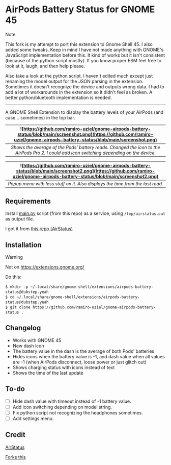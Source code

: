 # AirPods Battery Status for GNOME 45

> [!NOTE]
> This fork is my attempt to port this extension to Gnome Shell 45. I also added some tweaks. Keep in mind I have not made anything with GNOME's JavaScript implementation before this. It kind of works but it isn't consistent (because of the python script mostly). If you know proper ESM feel free to look at it, laugh, and then help please.
>
> Also take a look at the python script. I haven't edited much except just renaming the model output for the JSON parsing in the extension. Sometimes it doesn't recognize the device and outputs wrong data. I had to add a lot of workarounds in the extension so it didn't feel as broken. A better python/bluetooth implementation is needed.

---

A GNOME Shell Extension to display the battery levels of your AirPods (and case... sometimes) in the top bar.

<div align="center">
  
| ![https://github.com/ramiro-uziel/gnome-airpods-battery-status/blob/main/screenshot.png](https://github.com/ramiro-uziel/gnome-airpods-battery-status/blob/main/screenshot.png) | 
|:--:| 
| *Shows the average of the Pods' battery reads. Changed the icon to the AirPods Pro 2. I could add icon switching depending on the device.*|

| ![https://github.com/ramiro-uziel/gnome-airpods-battery-status/blob/main/screenshot2.png](https://github.com/ramiro-uziel/gnome-airpods-battery-status/blob/main/screenshot2.png) | 
|:--:| 
| *Popup menu with less stuff on it. Also displays the time from the last read.*|

</div>

## Requirements

Install [main.py](https://github.com/ramiro-uziel/gnome-airpods-battery-status/blob/main/main.py) script (from this repo) as a service, using `/tmp/airstatus.out` as output file.

I got it from [this repo (AirStatus)](https://github.com/delphiki/AirStatus)

## Installation

> [!WARNING]
> Not on https://extensions.gnome.org/

Do this:
```shell
$ mkdir -p ~/.local/share/gnome-shell/extensions/airpods-battery-status@dubstep.yeah
$ cd ~/.local/share/gnome-shell/extensions/airpods-battery-status@dubstep.yeah
$ git clone https://github.com/ramiro-uziel/gnome-airpods-battery-status .
```
## Changelog
- Works with GNOME 45
- New dash icon
- The battery value in the dash is the average of both Pods' batteries
- Hides icons when the battery value is -1, and dash value when all values are -1 (when AirPods disconnect, loose power or just glitch out)
- Shows charging status with icons instead of text
- Shows the time of the last update

## To-do
- [ ] Hide dash value with timeout instead of -1 battery value.
- [ ] Add icon switching depending on model string.
- [ ] Fix python script not recognizing the headphones sometimes.
- [ ] Add settings menu.

## Credit
[AirStatus](https://github.com/delphiki/AirStatus)

[Forks this](https://github.com/delphiki/gnome-airpods-battery-status)

